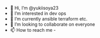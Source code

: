 - 👋 Hi, I’m @yukiisoya23
- 👀 I’m interested in dev ops
- 🌱 I’m currently ansible terraform etc.
- 💞️ I’m looking to collaborate on everyone
- 📫 How to reach me -

<!---
igdvorov/igdvorov is a ✨ special ✨ repository because its `README.md` (this file) appears on your GitHub profile.
You can click the Preview link to take a look at your changes.
--->
